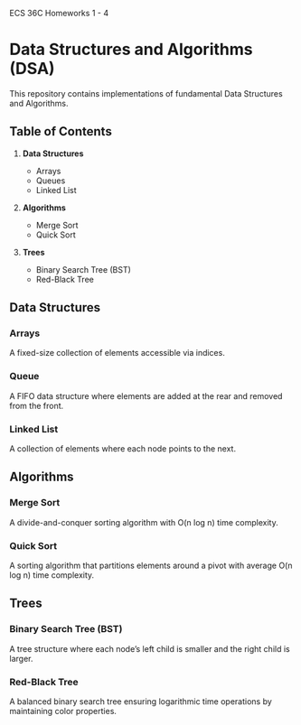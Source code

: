 ECS 36C Homeworks 1 - 4


# Data Structures and Algorithms (DSA)
This repository contains implementations of fundamental Data Structures and Algorithms.

## Table of Contents

1. **Data Structures**
   - Arrays
   - Queues
   - Linked List

2. **Algorithms**
   - Merge Sort
   - Quick Sort

3. **Trees**
   - Binary Search Tree (BST)
   - Red-Black Tree

## Data Structures

### Arrays
A fixed-size collection of elements accessible via indices.

### Queue
A FIFO data structure where elements are added at the rear and removed from the front.

### Linked List
A collection of elements where each node points to the next.

## Algorithms

### Merge Sort
A divide-and-conquer sorting algorithm with O(n log n) time complexity.


### Quick Sort
A sorting algorithm that partitions elements around a pivot with average O(n log n) time complexity.


## Trees

### Binary Search Tree (BST)
A tree structure where each node’s left child is smaller and the right child is larger.

### Red-Black Tree
A balanced binary search tree ensuring logarithmic time operations by maintaining color properties.
